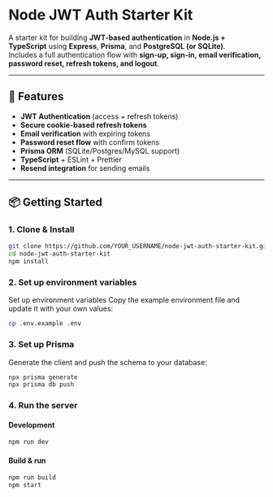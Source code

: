 # Node JWT Auth Starter Kit

A starter kit for building **JWT-based authentication** in **Node.js + TypeScript** using **Express**, **Prisma**, and **PostgreSQL (or SQLite)**.  
Includes a full authentication flow with **sign-up, sign-in, email verification, password reset, refresh tokens, and logout**.

---

## 🚀 Features

- **JWT Authentication** (access + refresh tokens)
- **Secure cookie-based refresh tokens**
- **Email verification** with expiring tokens
- **Password reset flow** with confirm tokens
- **Prisma ORM** (SQLite/Postgres/MySQL support)
- **TypeScript** + ESLint + Prettier
- **Resend integration** for sending emails

---

## 📦 Getting Started

### 1. Clone & Install
```bash
git clone https://github.com/YOUR_USERNAME/node-jwt-auth-starter-kit.git
cd node-jwt-auth-starter-kit
npm install
```

### 2. Set up environment variables

Set up environment variables
Copy the example environment file and update it with your own values:

```bash
cp .env.example .env
```



### 3. Set up Prisma

Generate the client and push the schema to your database:

```bash
npx prisma generate
npx prisma db push
```

### 4. Run the server

#### Development 
```bash
npm run dev
```

#### Build & run
```bash
npm run build
npm start
```
